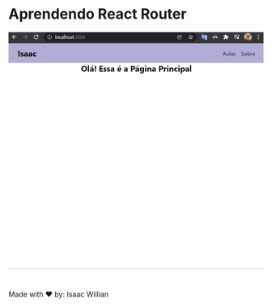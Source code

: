 # Aprendendo React Router

<img width="600px" src="./public/readmegif/readme.gif" />

#

Made with ❤️ by: Isaac Willian
